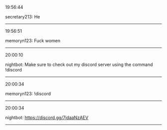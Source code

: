 19:56:44

secretary213: He

---

19:56:51

memoryn123: Fuck women

---

20:00:10

nightbot: Make sure to check out my discord server using the command !discord

---

20:00:34

memoryn123: !discord

---

20:00:34

nightbot: https://discord.gg/7jdaaNzAEV

---

